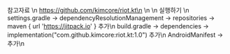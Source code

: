 
참고자료 \n
https://github.com/kimcore/riot.kt\n
\n
\n
실행하기 \n
settings.gradle -> dependencyResolutionManagement -> repositories -> maven { url 'https://jitpack.io' } 추가\n
build.gradle -> dependencies -> implementation("com.github.kimcore:riot.kt:1.0") 추가\n
AndroidManifest -> <uses-permission android:name="android.permission.INTERNET" /> 추가\n
